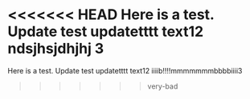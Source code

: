 <<<<<<< HEAD
Here is a test. Update test  updatetttt   text12   ndsjhsjdhjhj   3
=======
Here is a test. Update test  updatetttt   text12      iiiib!!!!mmmmmmmbbbbiiii3
>>>>>>> very-bad
